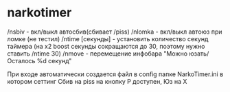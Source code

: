 # narkotimer
/nsbiv - вкл/выкл автосбив(сбивает /piss)
/nlomka - вкл/выкл автоюз при ломке (не тестил)
/ntime [секунды] - установить количество секунд таймера (на x2 boost секунды сокращаются до 30, поэтому нужно ставить /ntime 30)
/nmove - перемещение инфобара "Можно юзать/Осталось %d секунд"

При входе автоматически создается файл в config папке NarkoTimer.ini в котором сеттинг
Сбив на piss на кнопку P доступен, Юз на X
